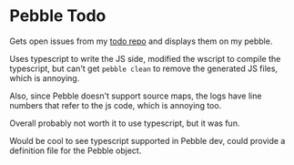 Pebble Todo
==========

Gets open issues from my [todo repo](github.com/scottopell/todo) and displays
them on my pebble.

Uses typescript to write the JS side, modified the wscript to compile the typescript,
but can't get `pebble clean` to remove the generated JS files, which is annoying.

Also, since Pebble doesn't support source maps, the logs have line numbers that
refer to the js code, which is annoying too.

Overall probably not worth it to use typescript, but it was fun.

Would be cool to see typescript supported in Pebble dev, could provide a definition
file for the Pebble object.
